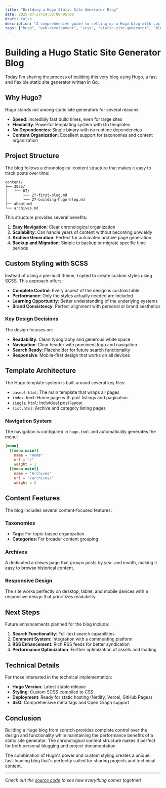 ```yaml
---
title: "Building a Hugo Static Site Generator Blog"
date: 2025-07-27T14:30:00-05:00
draft: false
description: "A comprehensive guide to setting up a Hugo blog with custom SCSS styling and layouts"
tags: ["hugo", "web-development", "scss", "static-site-generator", "blog"]
---
```


# Building a Hugo Static Site Generator Blog

Today I'm sharing the process of building this very blog using Hugo, a fast and flexible static site generator written in Go.

## Why Hugo?

Hugo stands out among static site generators for several reasons:

- **Speed**: Incredibly fast build times, even for large sites
- **Flexibility**: Powerful templating system with Go templates
- **No Dependencies**: Single binary with no runtime dependencies
- **Content Organization**: Excellent support for taxonomies and content organization

## Project Structure

The blog follows a chronological content structure that makes it easy to track posts over time:

```
content/
├── 2025/
│   └── 07/
│       ├── 27-first-blog.md
│       └── 27-building-hugo-blog.md
├── about.md
└── archives.md
```

This structure provides several benefits:

1. **Easy Navigation**: Clear chronological organization
2. **Scalability**: Can handle years of content without becoming unwieldy
3. **Archive Generation**: Perfect for automated archive page generation
4. **Backup and Migration**: Simple to backup or migrate specific time periods

## Custom Styling with SCSS

Instead of using a pre-built theme, I opted to create custom styles using SCSS. This approach offers:

- **Complete Control**: Every aspect of the design is customizable
- **Performance**: Only the styles actually needed are included
- **Learning Opportunity**: Better understanding of the underlying systems
- **Brand Consistency**: Perfect alignment with personal or brand aesthetics

### Key Design Decisions

The design focuses on:

- **Readability**: Clean typography and generous white space
- **Navigation**: Clear header with prominent logo and navigation
- **Search Ready**: Placeholder for future search functionality
- **Responsive**: Mobile-first design that works on all devices

## Template Architecture

The Hugo template system is built around several key files:

- `baseof.html`: The main template that wraps all pages
- `index.html`: Home page with post listings and pagination
- `single.html`: Individual post layout
- `list.html`: Archive and category listing pages

### Navigation System

The navigation is configured in `hugo.toml` and automatically generates the menu:

```toml
[menu]
  [[menu.main]]
    name = "Home"
    url = "/"
    weight = 1
  [[menu.main]]
    name = "Archives"
    url = "/archives/"
    weight = 2
```

## Content Features

The blog includes several content-focused features:

### Taxonomies
- **Tags**: For topic-based organization
- **Categories**: For broader content grouping

### Archives
A dedicated archives page that groups posts by year and month, making it easy to browse historical content.

### Responsive Design
The site works perfectly on desktop, tablet, and mobile devices with a responsive design that prioritizes readability.

## Next Steps

Future enhancements planned for the blog include:

1. **Search Functionality**: Full-text search capabilities
2. **Comment System**: Integration with a commenting platform
3. **RSS Enhancement**: Rich RSS feeds for better syndication
4. **Performance Optimization**: Further optimization of assets and loading

## Technical Details

For those interested in the technical implementation:

- **Hugo Version**: Latest stable release
- **Styling**: Custom SCSS compiled to CSS
- **Deployment**: Ready for static hosting (Netlify, Vercel, GitHub Pages)
- **SEO**: Comprehensive meta tags and Open Graph support

## Conclusion

Building a Hugo blog from scratch provides complete control over the design and functionality while maintaining the performance benefits of a static site generator. The chronological content structure makes it perfect for both personal blogging and project documentation.

The combination of Hugo's power and custom styling creates a unique, fast-loading blog that's perfectly suited for sharing projects and technical content.

---

*Check out the [source code](https://github.com/AssortedFantasy/gooseworks) to see how everything comes together!*
